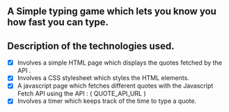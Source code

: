 ## A Simple typing game which lets you know you how fast you can type.

## Description of the technologies used.

- [x] Involves a simple HTML page which displays the quotes fetched by the API .
- [x] Involves a CSS stylesheet which styles the HTML elements.
- [x] A javascript page which fetches different quotes with the Javascript Fetch API using the API : ( QUOTE_API_URL )
- [x] Involves a timer which keeps track of the time to type a quote. 